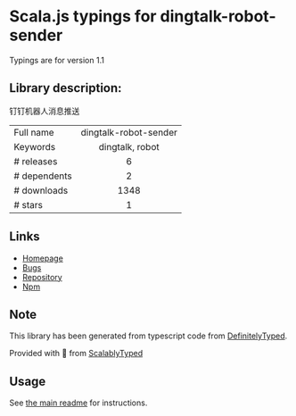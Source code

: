 
# Scala.js typings for dingtalk-robot-sender

Typings are for version 1.1

## Library description:
钉钉机器人消息推送

|                    |                 |
| ------------------ | :-------------: |
| Full name          | dingtalk-robot-sender |
| Keywords           | dingtalk, robot |
| # releases         | 6 |
| # dependents       | 2 |
| # downloads        | 1348 |
| # stars            | 1 |

## Links
- [Homepage](https://github.com/x-cold/dingtalk-robot#readme)
- [Bugs](https://github.com/x-cold/dingtalk-robot/issues)
- [Repository](https://github.com/x-cold/dingtalk-robot)
- [Npm](https://www.npmjs.com/package/dingtalk-robot-sender)
    


## Note
This library has been generated from typescript code from [DefinitelyTyped](https://definitelytyped.org).

Provided with :purple_heart: from [ScalablyTyped](https://github.com/oyvindberg/ScalablyTyped)

## Usage
See [the main readme](../../readme.md) for instructions.


